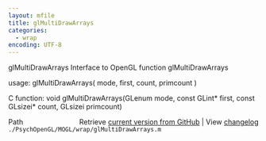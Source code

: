 ```yaml
---
layout: mfile
title: glMultiDrawArrays
categories:
  - wrap
encoding: UTF-8
---
```


glMultiDrawArrays  Interface to OpenGL function glMultiDrawArrays  

usage:  glMultiDrawArrays( mode, first, count, primcount )  

C function:  void glMultiDrawArrays(GLenum mode, const GLint\* first, const GLsizei\* count, GLsizei primcount)  


<div class="code_header" style="text-align:right;">
  <span style="float:left;">Path&nbsp;&nbsp;</span> <span class="counter">Retrieve <a href=
  "https://raw.github.com/Psychtoolbox-3/Psychtoolbox-3/beta/./PsychOpenGL/MOGL/wrap/glMultiDrawArrays.m">current version from GitHub</a> | View <a href=
  "https://github.com/Psychtoolbox-3/Psychtoolbox-3/commits/beta/./PsychOpenGL/MOGL/wrap/glMultiDrawArrays.m">changelog</a></span>
</div>
<div class="code">
  <code>./PsychOpenGL/MOGL/wrap/glMultiDrawArrays.m</code>
</div>
